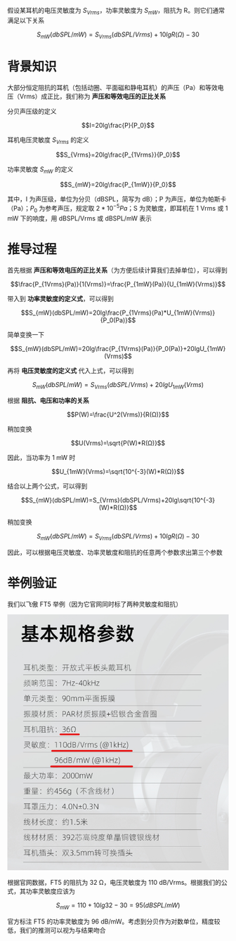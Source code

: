 假设某耳机的电压灵敏度为 $S_{Vrms}$，功率灵敏度为 $S_{mW}$，阻抗为 R。则它们通常满足以下关系

$$S_{mW}(dbSPL/mW)=S_{Vrms}(dbSPL/Vrms)+10lgR(Ω)-30$$

# 背景知识

大部分恒定阻抗的耳机（包括动圈、平面磁和静电耳机）的声压（Pa）和等效电压（Vrms）成正比，我们称为 **声压和等效电压的正比关系**

分贝声压级的定义

$$I=20lg\frac{P}{P_0}$$

耳机电压灵敏度 $S_{Vrms}$ 的定义

$$S_{Vrms}=20lg\frac{P_{1Vrms}}{P_0}$$

功率灵敏度 $S_{mW}$ 的定义

$$S_{mW}=20lg\frac{P_{1mW}}{P_0}$$

其中，I 为声压级，单位为分贝（dBSPL，简写为 dB）；P 为声压，单位为帕斯卡（Pa）；$P_0$ 为参考声压，规定取 $2*10^{-5}Pa$；S 为灵敏度，即耳机在 1 Vrms 或 1 mW 下的响度，用 dBSPL/Vrms 或 dBSPL/mW 表示

# 推导过程

首先根据 **声压和等效电压的正比关系**（为方便后续计算我们去掉单位），可以得到

$$\frac{P_{1Vrms}(Pa)}{1(Vrms)}=\frac{P_{1mW}(Pa)}{U_{1mW}(Vrms)}$$

带入到 **功率灵敏度的定义式**，可以得到

$$S_{mW}(dbSPL/mW)=20lg\frac{P_{1Vrms}(Pa)*U_{1mW}(Vrms)}{P_0(Pa)}$$

简单变换一下

$$S_{mW}(dbSPL/mW)=20lg\frac{P_{1Vrms}(Pa)}{P_0(Pa)}+20lgU_{1mW}(Vrms)$$

再将 **电压灵敏度的定义式** 代入上式，可以得到

$$S_{mW}(dbSPL/mW)=S_{Vrms}(dbSPL/Vrms)+20lgU_{1mW}(Vrms)$$

根据 **阻抗、电压和功率的关系**

$$P(W)=\frac{U^2(Vrms)}{R(Ω)}$$

稍加变换

$$U(Vrms)=\sqrt{P(W)*R(Ω)}$$

因此，当功率为 1 mW 时

$$U_{1mW}(Vrms)=\sqrt{10^{-3}(W)*R(Ω)}$$

结合以上两个公式，可以得到

$$S_{mW}(dbSPL/mW)=S_{Vrms}(dbSPL/Vrms)+20lg\sqrt{10^{-3}(W)*R(Ω)}$$

稍加变换

$$S_{mW}(dbSPL/mW)=S_{Vrms}(dbSPL/Vrms)+10lgR(Ω)-30$$

因此，可以根据电压灵敏度、功率灵敏度和阻抗的任意两个参数求出第三个参数

# 举例验证

我们以飞傲 FT5 举例（因为它官网同时标了两种灵敏度和阻抗）

![ft5 sensitivity](../resource/ft5%20sensitivity.png)

根据官网数据，FT5 的阻抗为 32 Ω，电压灵敏度为 110 dB/Vrms。根据我们的公式，其功率灵敏度应该为

$$S_{mW}=110+10lg32-30=95(dBSPL/mW)$$

官方标注 FT5 的功率灵敏度为 96 dB/mW。考虑到分贝作为对数单位，精度较低，我们的推测可以视为与结果吻合
